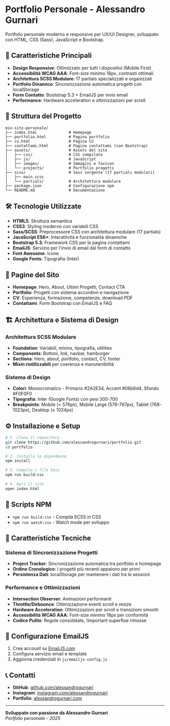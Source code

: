 # Portfolio Personale - Alessandro Gurnari

Portfolio personale moderno e responsive per UX/UI Designer, sviluppato con HTML, CSS (Sass), JavaScript e Bootstrap.

## 🚀 Caratteristiche Principali

- **Design Responsive**: Ottimizzato per tutti i dispositivi (Mobile First)
- **Accessibilità WCAG AAA**: Font-size minimo 18px, contrasti ottimali
- **Architettura SCSS Modulare**: 17 partials specializzati e organizzati
- **Portfolio Dinamico**: Sincronizzazione automatica progetti con localStorage
- **Form Contatto**: Bootstrap 5.3 + EmailJS per invio email
- **Performance**: Hardware acceleration e ottimizzazioni per scroll

## 📁 Struttura del Progetto

```
mio-sito-personale/
├── index.html              # Homepage
├── portfolio.html          # Pagina portfolio
├── cv.html                 # Pagina CV
├── contattami.html         # Pagina contattami (con Bootstrap)
├── assets/                 # Assets del sito
│   ├── css/                # CSS compilato
│   ├── js/                 # JavaScript
│   ├── images/             # Immagini e favicon
│   └── projects/           # Portfolio progetti
├── scss/                   # Sass sorgente (17 partials modulari)
│   ├── main.scss
│   └── partials/           # Architettura modulare
├── package.json            # Configurazione npm
└── README.md               # Documentazione
```

## 🛠️ Tecnologie Utilizzate

- **HTML5**: Struttura semantica
- **CSS3**: Styling moderno con variabili CSS
- **Sass/SCSS**: Preprocessore CSS con architettura modulare (17 partials)
- **JavaScript ES6+**: Interattività e funzionalità dinamiche
- **Bootstrap 5.3**: Framework CSS per la pagina contattami
- **EmailJS**: Servizio per l'invio di email dal form di contatto
- **Font Awesome**: Icone
- **Google Fonts**: Tipografia (Inter)

## 📱 Pagine del Sito

- **Homepage**: Hero, About, Ultimi Progetti, Contact CTA
- **Portfolio**: Progetti con sistema accordion e navigazione
- **CV**: Esperienza, formazione, competenze, download PDF
- **Contattami**: Form Bootstrap con EmailJS e FAQ

## 🏗️ Architettura e Sistema di Design

### Architettura SCSS Modulare
- **Foundation**: Variabili, mixins, tipografia, utilities
- **Components**: Bottoni, link, navbar, hamburger
- **Sections**: Hero, about, portfolio, contact, CV, footer
- **Mixin riutilizzabili** per coerenza e manutenibilità

### Sistema di Design
- **Colori**: Monocromatico - Primario #2A2E34, Accent #06b6d4, Sfondo #F0F0F0
- **Tipografia**: Inter (Google Fonts) con pesi 300-700
- **Breakpoints**: Mobile (< 576px), Mobile Large (576-767px), Tablet (768-1023px), Desktop (≥ 1024px)

## ⚙️ Installazione e Setup

```bash
# 1. Clona il repository
git clone https://github.com/alessandrogurnari/portfolio.git
cd portfolio

# 2. Installa le dipendenze
npm install

# 3. Compila i file Sass
npm run build:css

# 4. Apri il sito
open index.html
```

## 📜 Scripts NPM

- `npm run build:css` - Compila SCSS in CSS
- `npm run watch:css` - Watch mode per sviluppo

## 🔧 Caratteristiche Tecniche

### Sistema di Sincronizzazione Progetti
- **Project Tracker**: Sincronizzazione automatica tra portfolio e homepage
- **Ordine Cronologico**: I progetti più recenti appaiono per primi
- **Persistenza Dati**: localStorage per mantenere i dati tra le sessioni

### Performance e Ottimizzazioni
- **Intersection Observer**: Animazioni performanti
- **Throttle/Debounce**: Ottimizzazione eventi scroll e resize
- **Hardware Acceleration**: Ottimizzazioni per scroll e transizioni smooth
- **Accessibilità WCAG AAA**: Font-size minimo 18px per conformità
- **Codice Pulito**: Regole consolidate, !important superflue rimosse

## 📧 Configurazione EmailJS

1. Crea account su [EmailJS.com](https://www.emailjs.com/)
2. Configura servizio email e template
3. Aggiorna credenziali in `js/emailjs-config.js`

## 📞 Contatti

- **GitHub**: [github.com/alessandrogurnari](https://github.com/alessandrogurnari)
- **Instagram**: [instagram.com/alessandrogurnari](https://instagram.com/alessandrogurnari)
- **Portfolio**: [alessandrogurnari.com](https://alessandrogurnari.com)

---

**Sviluppato con passione da Alessandro Gurnari**  
*Portfolio personale - 2025*